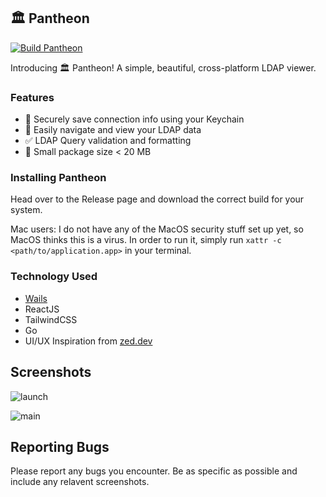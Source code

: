 ## 🏛 Pantheon 
[![Build Pantheon](https://github.com/ericschmar/pantheon/actions/workflows/main.yml/badge.svg?branch=main&event=release)](https://github.com/ericschmar/pantheon/actions/workflows/main.yml)

Introducing 🏛 Pantheon! A simple, beautiful, cross-platform LDAP viewer. 

### Features

- 🔑 Securely save connection info using your Keychain
- 👀 Easily navigate and view your LDAP data
- ✅ LDAP Query validation and formatting
- 🌱 Small package size < 20 MB

### Installing Pantheon

Head over to the Release page and download the correct build for your system. 

Mac users: I do not have any of the MacOS security stuff set up yet, so MacOS thinks this is a virus. In order to run it, simply run 
```xattr -c <path/to/application.app>``` 
in your terminal.

### Technology Used

- [Wails](https://wails.io/)
- ReactJS
- TailwindCSS
- Go
- UI/UX Inspiration from [zed.dev](https://zed.dev/)

## Screenshots

![launch](screenshots/launch.png)

![main](screenshots/main.png)

## Reporting Bugs

Please report any bugs you encounter. Be as specific as possible and include any relavent screenshots. 
